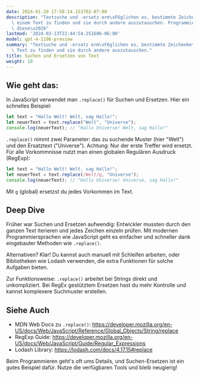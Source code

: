 ```yaml
---
date: 2024-01-20 17:58:14.153702-07:00
description: "Textsuche und -ersatz erm\xF6glichen es, bestimmte Zeichenketten in\
  \ einem Text zu finden und sie durch andere auszutauschen. Programmierer nutzen\
  \ diese\u2026"
lastmod: '2024-03-13T22:44:54.251686-06:00'
model: gpt-4-1106-preview
summary: "Textsuche und -ersatz erm\xF6glichen es, bestimmte Zeichenketten in einem\
  \ Text zu finden und sie durch andere auszutauschen."
title: Suchen und Ersetzen von Text
weight: 10
---
```


## Wie geht das:
In JavaScript verwendet man `.replace()` für Suchen und Ersetzen. Hier ein schnelles Beispiel:

```javascript
let text = "Hallo Welt! Welt, sag Hallo!";
let neuerText = text.replace("Welt", "Universe");
console.log(neuerText); // "Hallo Universe! Welt, sag Hallo!"
```

`.replace()` nimmt zwei Parameter: das zu suchende Muster (hier "Welt") und den Ersatztext ("Universe"). Achtung: Nur der erste Treffer wird ersetzt. Für alle Vorkommnisse nutzt man einen globalen Regulären Ausdruck (RegExp):

```javascript
let text = "Hallo Welt! Welt, sag Hallo!";
let neuerText = text.replace(/Welt/g, "Universe");
console.log(neuerText); // "Hallo Universe! Universe, sag Hallo!"
```

Mit `g` (global) ersetzst du jedes Vorkommen im Text.

## Deep Dive
Früher war Suchen und Ersetzen aufwendig: Entwickler mussten durch den ganzen Text iterieren und jedes Zeichen einzeln prüfen. Mit modernen Programmiersprachen wie JavaScript geht es einfacher und schneller dank eingebauter Methoden wie `.replace()`.

Alternativen? Klar! Du kannst auch manuell mit Schleifen arbeiten, oder Bibliotheken wie Lodash verwenden, die extra Funktionen für solche Aufgaben bieten.

Zur Funktionsweise: `.replace()` arbeitet bei Strings direkt und unkompliziert. Bei RegEx gestütztem Ersetzen hast du mehr Kontrolle und kannst komplexere Suchmuster erstellen.

## Siehe Auch
- MDN Web Docs zu `.replace()`: https://developer.mozilla.org/en-US/docs/Web/JavaScript/Reference/Global_Objects/String/replace
- RegExp Guide: https://developer.mozilla.org/en-US/docs/Web/JavaScript/Guide/Regular_Expressions
- Lodash Library: https://lodash.com/docs/4.17.15#replace

Beim Programmieren geht's oft ums Details, und Suchen-Ersetzen ist ein gutes Beispiel dafür. Nutze die verfügbaren Tools und bleib neugierig!
